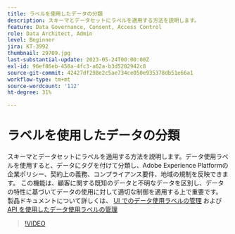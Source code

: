 ```yaml
---
title: ラベルを使用したデータの分類
description: スキーマとデータセットにラベルを適用する方法を説明します。
feature: Data Governance, Consent, Access Control
role: Data Architect, Admin
level: Beginner
jira: KT-3992
thumbnail: 29709.jpg
last-substantial-update: 2023-05-24T00:00:00Z
exl-id: 96ef86eb-458a-4fc3-a62a-b3d5202942c8
source-git-commit: 42427df298e2c5ae734ce050e935378db51e66a1
workflow-type: tm+mt
source-wordcount: '112'
ht-degree: 31%

---
```


# ラベルを使用したデータの分類

スキーマとデータセットにラベルを適用する方法を説明します。データ使用ラベルを使用すると、データにタグを付けて分類し、Adobe Experience Platformの企業ポリシー、契約上の義務、コンプライアンス要件、地域の規制を反映できます。 この機能は、顧客に関する既知のデータと不明なデータを区別し、データの特性に基づいてデータの使用に対して適切な制御を適用する上で重要です。 製品ドキュメントについて詳しくは、 [UI でのデータ使用ラベルの管理](https://experienceleague.adobe.com/docs/experience-platform/data-governance/labels/user-guide.html?lang=ja) および [API を使用したデータ使用ラベルの管理](https://experienceleague.adobe.com/docs/experience-platform/data-governance/labels/dataset-api.html)

>[!VIDEO](https://video.tv.adobe.com/v/29709?learn=on)
